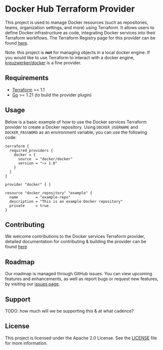 # Docker Hub Terraform Provider
This project is used to manage Docker resources (such as repositories, teams, organization settings, and more) using Terraform. It allows users to define Docker infrastructure as code, integrating Docker services into their Terraform workflows. The Terraform Registry page for this provider can be found [here](https://registry.terraform.io/providers/docker/docker/).


Note: this project is **not** for managing objects in a local docker engine. If you would like to use Terraform to interact with a docker engine, [kreuzwerker/docker](https://registry.terraform.io/providers/kreuzwerker/docker/latest) is a fine provider.

## Requirements

- [Terraform](https://developer.hashicorp.com/terraform/downloads) >= 1.1
- [Go](https://golang.org/doc/install) >= 1.21 (to build the provider plugin)

## Usage 
Below is a basic example of how to use the Docker services Terraform provider to create a Docker repository. Using `DOCKER_USERNAME` and `DOCKER_PASSWORD` as an environment variable, you can use the following code:

```
terraform {
  required_providers {
    docker = {
      source  = "docker/docker"
      version = "~> 1.0"
    }
  }
}

provider "docker" { }

resource "docker_repository" "example" {
  name        = "example-repo"
  description = "This is an example Docker repository"
  private     = true
}
```



## Contributing 
We welcome contributions to the Docker services Terraform provider, detailed documentation for contributing & building the provider can be found [here](https://github.com/docker/terraform-provider-docker/blob/main/CONTRIBUTING.md)

## Roadmap
Our roadmap is managed through GitHub issues. You can view upcoming features and enhancements, as well as report bugs or request new features, by visiting our [issues page](https://github.com/docker/terraform-provider-docker/issues?q=sort%3Aupdated-desc+is%3Aissue+is%3Aopen).

## Support

TODO: how much will we be supporting this & at what cadence?

## License
This project is licensed under the Apache 2.0 License. See the [LICENSE](https://github.com/docker/terraform-provider-docker/blob/main/LICENSE) file for more information.

